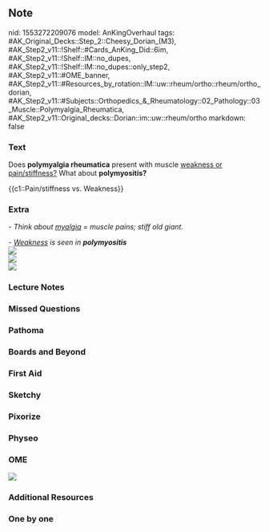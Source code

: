 ## Note
nid: 1553272209076
model: AnKingOverhaul
tags: #AK_Original_Decks::Step_2::Cheesy_Dorian_(M3), #AK_Step2_v11::!Shelf::#Cards_AnKing_Did::6im, #AK_Step2_v11::!Shelf::IM::no_dupes, #AK_Step2_v11::!Shelf::IM::no_dupes::only_step2, #AK_Step2_v11::#OME_banner, #AK_Step2_v11::#Resources_by_rotation::IM::uw::rheum/ortho::rheum/ortho_dorian, #AK_Step2_v11::#Subjects::Orthopedics_&_Rheumatology::02_Pathology::03_Muscle::Polymyalgia_Rheumatica, #AK_Step2_v11::Original_decks::Dorian::im::uw::rheum/ortho
markdown: false

### Text
Does <b>polymyalgia rheumatica</b> present with muscle <u>weakness
or pain/stiffness?</u> What about <b>polymyositis?</b>
<div>
  {{c1::Pain/stiffness vs. Weakness}}
</div>

### Extra
<i>- Think about <u>myalgia</u> = muscle pains; stiff old
giant.</i>
<div>
  <i>- <u>Weakness</u> is seen in <b>polymyositis</b></i>
  <div>
    <i><img src="paste-8011320892850177.jpg"></i>
  </div>
  <div>
    <i><img src="paste-971543077191683.jpg"></i>
    <div>
      <i><img src="paste-10750384746266625.jpg"></i>
    </div>
  </div>
</div>

### Lecture Notes


### Missed Questions


### Pathoma


### Boards and Beyond


### First Aid


### Sketchy


### Pixorize


### Physeo


### OME
<div class="ome-widget">
  <a href="https://onlinemeded.org?ref=anki"><img src=
  "_OME_AnkiFlashcards_General_4.png"></a>
</div>

### Additional Resources


### One by one

